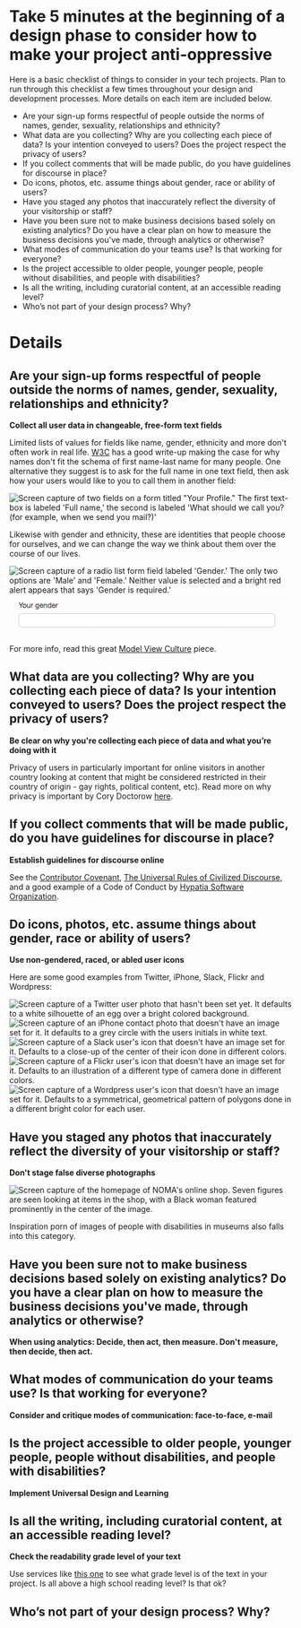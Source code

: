 # Take 5 minutes at the beginning of a design phase to consider how to make your project anti-oppressive

Here is a basic checklist of things to consider in your tech
projects. Plan to run through this checklist a few times throughout
your design and development processes. More details on each item are
included below.

- Are your sign-up forms respectful of people outside the norms of
  names, gender, sexuality, relationships and ethnicity?
- What data are you collecting? Why are you collecting each piece of
  data? Is your intention conveyed to users? Does the project respect
  the privacy of users?
- If you collect comments that will be made public, do you have
  guidelines for discourse in place?
- Do icons, photos, etc. assume things about gender, race or ability of users?
- Have you staged any photos that inaccurately reflect the diversity
  of your visitorship or staff?
- Have you been sure not to make business decisions based solely on existing analytics? Do you have a
  clear plan on how to measure the business decisions you've made,
  through analytics or otherwise?
- What modes of communication do your teams use? Is that working for everyone?
- Is the project accessible to older people, younger people, people without
  disabilities, and people with disabilities?
- Is all the writing, including curatorial content, at an accessible
  reading level?
- Who’s not part of your design process? Why?

# Details

## Are your sign-up forms respectful of people outside the norms of names, gender, sexuality, relationships and ethnicity?

**Collect all user data in changeable, free-form text fields**

Limited lists of values for fields like name, gender, ethnicity and more
don't often work in real
life. [W3C](https://www.w3.org/International/questions/qa-personal-names)
has a good write-up making the case for why names don't fit the schema
of first name-last name for many people. One alternative they suggest
is to ask for the full name in one text field, then ask how your users
would like to you to call them in another field:

![Screen capture of two fields on a form titled "Your Profile." The
 first text-box is labeled 'Full name,' the second is labeled 'What
 should we call you? (for example, when we send you mail?)'](images/profile-names.png)

Likewise with gender and
ethnicity, these are identities that people choose for ourselves, and
we can change the way we think about them over the course of our
lives.

![Screen capture of a radio list form field labeled 'Gender.' The only
 two options are 'Male' and 'Female.' Neither value is selected and a
bright red alert appears that says 'Gender is
 required.'](images/gender-rdio.png) ![Screen capture of a text form field labeled 'Your gender.'](images/gender-diaspora.png)

For more info, read this great [Model View
Culture](https://modelviewculture.com/pieces/the-argument-for-free-form-input)
piece.

## What data are you collecting? Why are you collecting each piece of data? Is your intention conveyed to users? Does the project respect the privacy of users?

**Be clear on why you're collecting each piece of data and what you’re
doing with it**

Privacy of users in particularly important for online visitors in
another country looking at content that might be considered restricted
in their country of origin - gay rights, political content, etc). Read
more on why privacy is important by Cory Doctorow [here](https://www.theguardian.com/technology/2008/jan/15/data.security).

## If you collect comments that will be made public, do you have guidelines for discourse in place?

**Establish guidelines for discourse online**

See the [Contributor Covenant](http://contributor-covenant.org), [The
Universal Rules of Civilized
Discourse](http://blog.discourse.org/2013/03/the-universal-rules-of-civilized-discourse/),
and a good example of a Code of Conduct by [Hypatia Software
Organization](http://hypatiasoftware.org/code-of-conduct/).

## Do icons, photos, etc. assume things about gender, race or ability of users?

**Use non-gendered, raced, or abled user icons**

Here are some good examples from Twitter, iPhone, Slack, Flickr and Wordpress:

![Screen capture of a Twitter user photo that hasn't been set yet. It
 defaults to a white silhouette of an egg over a bright colored
 background.](images/twitter-egg.png) ![Screen capture of an iPhone contact photo that doesn't have an image
 set for it. It defaults to a grey circle with the users initials in
 white text.](images/iphone-initials.png) ![Screen capture of a Slack user's icon that doesn't have an image
 set for it. Defaults to a close-up of the center of their icon done
 in different colors.](images/slack-hash.png) ![Screen capture of a Flickr user's icon that doesn't have an image
 set for it. Defaults to an illustration of a different type
of camera done in different colors.](images/flickr-camera.png) ![Screen capture of a Wordpress user's icon that doesn't have an image
 set for it. Defaults to a symmetrical, geometrical pattern of
polygons done in a different bright color for each user.](images/wordpress-geometrics.png)

## Have you staged any photos that inaccurately reflect the diversity of your visitorship or staff?

**Don't stage false diverse photographs**

![Screen capture of the homepage of NOMA's online
 shop. Seven figures are seen looking at items in the shop, with a
 Black woman featured prominently in the center of the image.](images/noma-shop.png)

Inspiration porn of images of people with disabilities in museums also
falls into this category.

## Have you been sure not to make business decisions based solely on existing analytics? Do you have a clear plan on how to measure the business decisions you've made, through analytics or otherwise?

**When using analytics: Decide, then act, then measure. Don't measure,
then decide, then act.**

## What modes of communication do your teams use? Is that working for everyone?

**Consider and critique modes of communication: face-to-face, e-mail**

## Is the project accessible to older people, younger people, people without disabilities, and people with disabilities?

**Implement Universal Design and Learning**

## Is all the writing, including curatorial content, at an accessible reading level?

**Check the readability grade level of your text**

Use services like [this one](https://readability-score.com/) to see
what grade level is of the text in your project. Is all above a high
school reading level? Is that ok?

## Who’s not part of your design process? Why?
